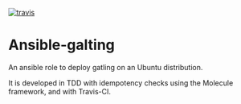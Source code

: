 [![travis](https://travis-ci.org/Mehdi-H/ansible-gatling.svg?branch=master)
](https://travis-ci.org/Mehdi-H/ansible-gatling)

# Ansible-galting

An ansible role to deploy gatling on an Ubuntu distribution.

It is developed in TDD with idempotency checks using the Molecule framework, and with Travis-CI.